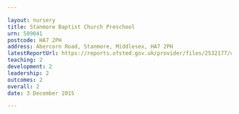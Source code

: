 ```yaml
---

layout: nursery
title: Stanmore Baptist Church Preschool
urn: 509041
postcode: HA7 2PH
address: Abercorn Road, Stanmore, Middlesex, HA7 2PH
latestReportUrl: https://reports.ofsted.gov.uk/provider/files/2532177/urn/509041.pdf
teaching: 2
development: 2
leadership: 2
outcomes: 2
overall: 2
date: 3 December 2015

---
```

